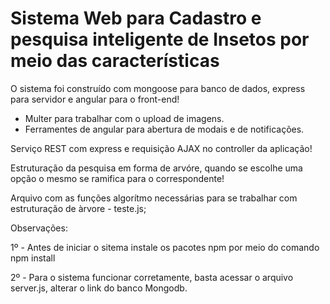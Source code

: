 # Sistema Web para Cadastro e pesquisa inteligente de Insetos por meio das características

O sistema foi construído com mongoose para banco de dados, express para servidor e angular para o front-end!

* Multer para trabalhar com o upload de imagens.
* Ferramentes de angular para abertura de modais e de notificações.

Serviço REST com express e requisição AJAX no controller da aplicação!

Estruturação da pesquisa em forma de arvóre, quando se escolhe uma opção o mesmo se ramifica para o correspondente!

Arquivo com as funções algorítmo necessárias para se trabalhar com estruturação de àrvore - teste.js;

Observações:

1º - Antes de iniciar o sitema instale os pacotes npm por meio do comando npm install

2º - Para o sistema funcionar corretamente, basta acessar o arquivo server.js, alterar o link do banco Mongodb.
